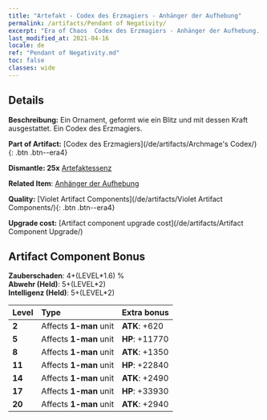 ```yaml
---
title: "Artefakt - Codex des Erzmagiers - Anhänger der Aufhebung"
permalink: /artifacts/Pendant of Negativity/
excerpt: "Era of Chaos  Codex des Erzmagiers - Anhänger der Aufhebung. Ein Ornament, geformt wie ein Blitz und mit dessen Kraft ausgestattet. Ein Codex des Erzmagiers."
last_modified_at: 2021-04-16
locale: de
ref: "Pendant of Negativity.md"
toc: false
classes: wide
---
```




## Details

 **Beschreibung:** Ein Ornament, geformt wie ein Blitz und mit dessen Kraft ausgestattet. Ein Codex des Erzmagiers.

 **Part of Artifact:** [Codex des Erzmagiers](/de/artifacts/Archmage's Codex/){: .btn .btn--era4}

 **Dismantle: 25x** [Artefaktessenz](/de/Items/con_905/)

 **Related Item**: [Anhänger der Aufhebung](/de/Items/art_136/)

 **Quality:** [Violet Artifact Components](/de/artifacts/Violet Artifact Components/){: .btn .btn--era4}

 **Upgrade cost:** [Artifact component upgrade cost](/de/artifacts/Artifact Component Upgrade/)

## Artifact Component Bonus

  **Zauberschaden**: 4+(LEVEL\*1.6) %<br/>**Abwehr (Held)**: 5+(LEVEL\*2)<br/>**Intelligenz (Held)**: 5+(LEVEL\*2)

  |  Level  | Type |    Extra bonus  | 
  |:--------|:-----|:----------------| 
  | **2** | Affects **1-man** unit | **ATK**: +620 | 
  | **5** | Affects **1-man** unit | **HP**: +11770 | 
  | **8** | Affects **1-man** unit | **ATK**: +1350 | 
  | **11** | Affects **1-man** unit | **HP**: +22840 | 
  | **14** | Affects **1-man** unit | **ATK**: +2490 | 
  | **17** | Affects **1-man** unit | **HP**: +33930 | 
  | **20** | Affects **1-man** unit | **ATK**: +2940 | 
